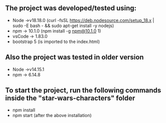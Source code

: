 ## The project was developed/tested using:

- Node ->v18.18.0 (curl -fsSL https://deb.nodesource.com/setup_18.x | sudo -E bash - && sudo apt-get install -y nodejs)
- npm -> 10.1.0 (npm install -g npm@10.1.0 1)
- vsCode -> 1.83.0
- bootstrap 5 (is imported to the index.html)

## Also the project was tested in older version

- Node ->v14.15.1
- npm -> 6.14.8

## To start the project, run the following commands inside the "star-wars-characters" folder

- npm install
- npm start (after the above installation)
